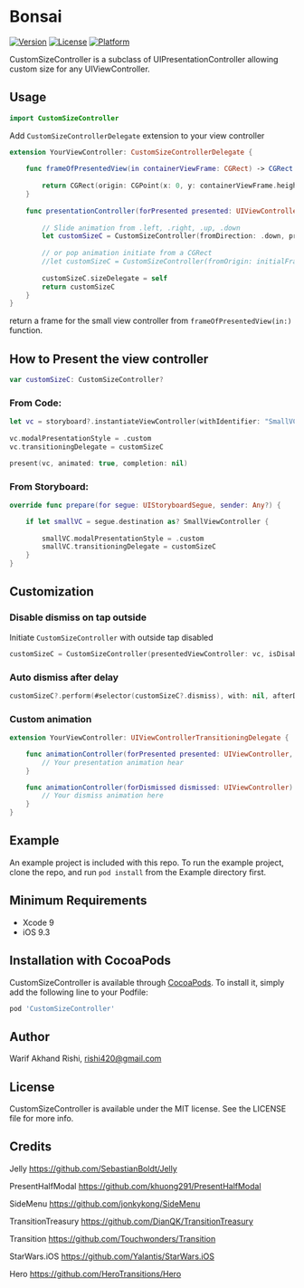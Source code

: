 # Bonsai

[![Version](https://img.shields.io/cocoapods/v/CustomSizeController.svg?style=flat)](https://cocoapods.org/pods/CustomSizeController)
[![License](https://img.shields.io/cocoapods/l/CustomSizeController.svg?style=flat)](https://cocoapods.org/pods/CustomSizeController)
[![Platform](https://img.shields.io/cocoapods/p/CustomSizeController.svg?style=flat)](https://cocoapods.org/pods/CustomSizeController)

CustomSizeController is a subclass of UIPresentationController allowing custom size for any UIViewController.

## Usage

```Swift
import CustomSizeController
```

Add `CustomSizeControllerDelegate` extension to your view controller

```Swift
extension YourViewController: CustomSizeControllerDelegate {
    
    func frameOfPresentedView(in containerViewFrame: CGRect) -> CGRect {
        
        return CGRect(origin: CGPoint(x: 0, y: containerViewFrame.height / 4), size: CGSize(width: containerViewFrame.width, height: containerViewFrame.height / (4/3)))
    }
    
    func presentationController(forPresented presented: UIViewController, presenting: UIViewController?, source: UIViewController) -> UIPresentationController? {
    
        // Slide animation from .left, .right, .up, .down
        let customSizeC = CustomSizeController(fromDirection: .down, presentedViewController: presented)
        
        // or pop animation initiate from a CGRect
        //let customSizeC = CustomSizeController(fromOrigin: initialFrame, presentedViewController: presented)
        
        customSizeC.sizeDelegate = self
        return customSizeC
    }
}
```
return a frame for the small view controller from `frameOfPresentedView(in:)` function. 

## How to Present the view controller 

```Swift
var customSizeC: CustomSizeController?
```

### From Code:

```Swift
let vc = storyboard?.instantiateViewController(withIdentifier: "SmallVC") as! SmallViewController
        
vc.modalPresentationStyle = .custom
vc.transitioningDelegate = customSizeC

present(vc, animated: true, completion: nil)
```

### From Storyboard:

```Swift
override func prepare(for segue: UIStoryboardSegue, sender: Any?) {

    if let smallVC = segue.destination as? SmallViewController {
            
        smallVC.modalPresentationStyle = .custom
        smallVC.transitioningDelegate = customSizeC
    }
}
```

## Customization


### Disable dismiss on tap outside

Initiate `CustomSizeController` with outside tap disabled

```Swift
customSizeC = CustomSizeController(presentedViewController: vc, isDisabledTapOutside: true)
```

###  Auto dismiss after delay

```Swift
customSizeC?.perform(#selector(customSizeC?.dismiss), with: nil, afterDelay: 5)
```

### Custom animation

```Swift
extension YourViewController: UIViewControllerTransitioningDelegate {

    func animationController(forPresented presented: UIViewController, presenting: UIViewController, source: UIViewController) -> UIViewControllerAnimatedTransitioning? {
        // Your presentation animation hear
    }

    func animationController(forDismissed dismissed: UIViewController) -> UIViewControllerAnimatedTransitioning? {
        // Your dismiss animation here
    }
}
```



## Example

An example project is included with this repo. To run the example project, clone the repo, and run `pod install` from the Example directory first.

## Minimum Requirements
* Xcode 9
* iOS 9.3

## Installation with CocoaPods

CustomSizeController is available through [CocoaPods](https://cocoapods.org). To install
it, simply add the following line to your Podfile:

```ruby
pod 'CustomSizeController'
```

## Author

Warif Akhand Rishi, rishi420@gmail.com

## License

CustomSizeController is available under the MIT license. See the LICENSE file for more info.

## Credits

Jelly 
https://github.com/SebastianBoldt/Jelly

PresentHalfModal 
https://github.com/khuong291/PresentHalfModal

SideMenu
https://github.com/jonkykong/SideMenu

TransitionTreasury
https://github.com/DianQK/TransitionTreasury

Transition
https://github.com/Touchwonders/Transition

StarWars.iOS
https://github.com/Yalantis/StarWars.iOS

Hero
https://github.com/HeroTransitions/Hero

